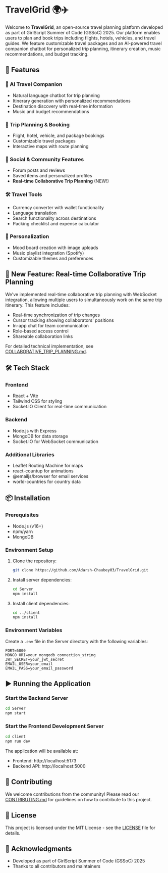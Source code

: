 # TravelGrid 🌍✈️

Welcome to **TravelGrid**, an open-source travel planning platform developed as part of GirlScript Summer of Code (GSSoC) 2025. Our platform enables users to plan and book trips including flights, hotels, vehicles, and travel guides. We feature customizable travel packages and an AI-powered travel companion chatbot for personalized trip planning, itinerary creation, music recommendations, and budget tracking.

## 🚀 Features

### 🤖 AI Travel Companion
- Natural language chatbot for trip planning
- Itinerary generation with personalized recommendations
- Destination discovery with real-time information
- Music and budget recommendations

### 📅 Trip Planning & Booking
- Flight, hotel, vehicle, and package bookings
- Customizable travel packages
- Interactive maps with route planning

### 👥 Social & Community Features
- Forum posts and reviews
- Saved items and personalized profiles
- **Real-time Collaborative Trip Planning** (NEW!)

### 🛠️ Travel Tools
- Currency converter with wallet functionality
- Language translation
- Search functionality across destinations
- Packing checklist and expense calculator

### 🎨 Personalization
- Mood board creation with image uploads
- Music playlist integration (Spotify)
- Customizable themes and preferences

## 🌟 New Feature: Real-time Collaborative Trip Planning

We've implemented real-time collaborative trip planning with WebSocket integration, allowing multiple users to simultaneously work on the same trip itinerary. This feature includes:

- Real-time synchronization of trip changes
- Cursor tracking showing collaborators' positions
- In-app chat for team communication
- Role-based access control
- Shareable collaboration links

For detailed technical implementation, see [COLLABORATIVE_TRIP_PLANNING.md](COLLABORATIVE_TRIP_PLANNING.md).

## 🛠️ Tech Stack

### Frontend
- React + Vite
- Tailwind CSS for styling
- Socket.IO Client for real-time communication

### Backend
- Node.js with Express
- MongoDB for data storage
- Socket.IO for WebSocket communication

### Additional Libraries
- Leaflet Routing Machine for maps
- react-countup for animations
- @emailjs/browser for email services
- world-countries for country data

## 📦 Installation

### Prerequisites
- Node.js (v16+)
- npm/yarn
- MongoDB

### Environment Setup
1. Clone the repository:
   ```bash
   git clone https://github.com/Adarsh-Chaubey03/TravelGrid.git
   ```

2. Install server dependencies:
   ```bash
   cd Server
   npm install
   ```

3. Install client dependencies:
   ```bash
   cd ../client
   npm install
   ```

### Environment Variables
Create a `.env` file in the Server directory with the following variables:
```env
PORT=5000
MONGO_URI=your_mongodb_connection_string
JWT_SECRET=your_jwt_secret
EMAIL_USER=your_email
EMAIL_PASS=your_email_password
```

## ▶️ Running the Application

### Start the Backend Server
```bash
cd Server
npm start
```

### Start the Frontend Development Server
```bash
cd client
npm run dev
```

The application will be available at:
- Frontend: http://localhost:5173
- Backend API: http://localhost:5000

## 🤝 Contributing

We welcome contributions from the community! Please read our [CONTRIBUTING.md](CONTRIBUTING.md) for guidelines on how to contribute to this project.

## 📄 License

This project is licensed under the MIT License - see the [LICENSE](LICENSE) file for details.

## 🙏 Acknowledgments

- Developed as part of GirlScript Summer of Code (GSSoC) 2025
- Thanks to all contributors and maintainers
